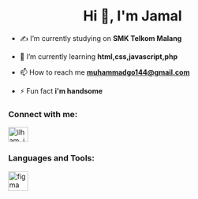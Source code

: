 <h1 align="center">Hi 👋, I'm Jamal</h1>

- ✍️ I’m currently studying on **SMK Telkom Malang**

- 🌱 I’m currently learning **html,css,javascript,php**

- 📫 How to reach me **muhammadgo144@gmail.com**

- ⚡ Fun fact **i'm handsome**

<h3 align="left">Connect with me:</h3>
<p align="left">
<a href="https://instagram.com/ilham_jml785" target="blank"><img align="center" src="https://raw.githubusercontent.com/rahuldkjain/github-profile-readme-generator/master/src/images/icons/Social/instagram.svg" alt="ilham_jml785" height="30" width="40" /></a>
</p>

<h3 align="left">Languages and Tools:</h3>
<p align="left"> <a href="https://www.figma.com/" target="_blank" rel="noreferrer"> <img src="https://www.vectorlogo.zone/logos/figma/figma-icon.svg" alt="figma" width="40" height="40"/> </a> </p>
